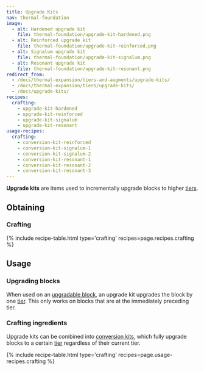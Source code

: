 ```yaml
---
title: Upgrade Kits
nav: thermal-foundation
image:
  - alt: Hardened upgrade kit
    file: thermal-foundation/upgrade-kit-hardened.png
  - alt: Reinforced upgrade kit
    file: thermal-foundation/upgrade-kit-reinforced.png
  - alt: Signalum upgrade kit
    file: thermal-foundation/upgrade-kit-signalum.png
  - alt: Resonant upgrade kit
    file: thermal-foundation/upgrade-kit-resonant.png
redirect_from:
  - /docs/thermal-expansion/tiers-and-augments/upgrade-kits/
  - /docs/thermal-expansion/tiers/upgrade-kits/
  - /docs/upgrade-kits/
recipes:
  crafting:
    - upgrade-kit-hardened
    - upgrade-kit-reinforced
    - upgrade-kit-signalum
    - upgrade-kit-resonant
usage-recipes:
  crafting:
    - conversion-kit-reinforced
    - conversion-kit-signalum-1
    - conversion-kit-signalum-2
    - conversion-kit-resonant-1
    - conversion-kit-resonant-2
    - conversion-kit-resonant-3
---
```


**Upgrade kits** are items used to incrementally upgrade blocks to higher
[tiers](/docs/thermal-foundation/tiers/).


Obtaining
---------

### Crafting
{% include recipe-table.html type='crafting' recipes=page.recipes.crafting %}


Usage
-----

### Upgrading blocks
When used on an [upgradable block](/docs/thermal-foundation/tiers/#upgrading), an upgrade kit
upgrades the block by one [tier](/docs/thermal-foundation/tiers/). This only works on blocks that
are at the immediately preceding tier.

### Crafting ingredients
Upgrade kits can be combined into [conversion kits](/docs/thermal-foundation/conversion-kits/),
which fully upgrade blocks to a certain [tier](/docs/thermal-foundation/tiers/) regardless of their
current tier.

{% include recipe-table.html type='crafting' recipes=page.usage-recipes.crafting %}
